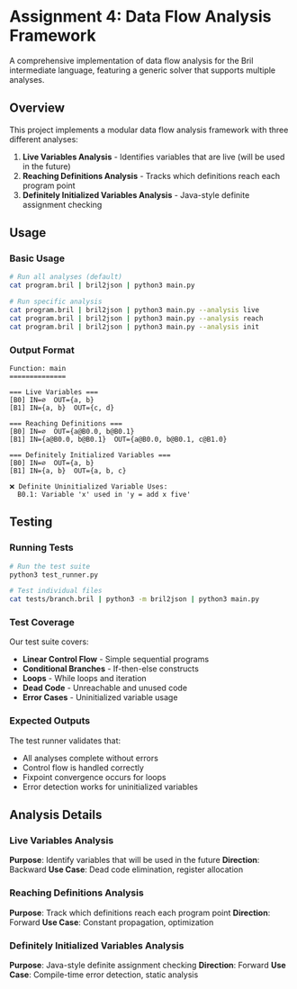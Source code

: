 # Assignment 4: Data Flow Analysis Framework

A comprehensive implementation of data flow analysis for the Bril intermediate language, featuring a generic solver that supports multiple analyses.

## Overview

This project implements a modular data flow analysis framework with three different analyses:

1. **Live Variables Analysis** - Identifies variables that are live (will be used in the future)
2. **Reaching Definitions Analysis** - Tracks which definitions reach each program point
3. **Definitely Initialized Variables Analysis** - Java-style definite assignment checking

## Usage

### Basic Usage

```bash
# Run all analyses (default)
cat program.bril | bril2json | python3 main.py

# Run specific analysis
cat program.bril | bril2json | python3 main.py --analysis live
cat program.bril | bril2json | python3 main.py --analysis reach
cat program.bril | bril2json | python3 main.py --analysis init
```

### Output Format

```
Function: main
==============

=== Live Variables ===
[B0] IN=∅  OUT={a, b}
[B1] IN={a, b}  OUT={c, d}

=== Reaching Definitions ===
[B0] IN=∅  OUT={a@B0.0, b@B0.1}
[B1] IN={a@B0.0, b@B0.1}  OUT={a@B0.0, b@B0.1, c@B1.0}

=== Definitely Initialized Variables ===
[B0] IN=∅  OUT={a, b}
[B1] IN={a, b}  OUT={a, b, c}

❌ Definite Uninitialized Variable Uses:
  B0.1: Variable 'x' used in 'y = add x five'
```

## Testing

### Running Tests

```bash
# Run the test suite
python3 test_runner.py

# Test individual files
cat tests/branch.bril | python3 -m bril2json | python3 main.py
```

### Test Coverage

Our test suite covers:

- **Linear Control Flow** - Simple sequential programs
- **Conditional Branches** - If-then-else constructs
- **Loops** - While loops and iteration
- **Dead Code** - Unreachable and unused code
- **Error Cases** - Uninitialized variable usage

### Expected Outputs

The test runner validates that:
- All analyses complete without errors
- Control flow is handled correctly
- Fixpoint convergence occurs for loops
- Error detection works for uninitialized variables

## Analysis Details

### Live Variables Analysis

**Purpose**: Identify variables that will be used in the future
**Direction**: Backward
**Use Case**: Dead code elimination, register allocation


### Reaching Definitions Analysis

**Purpose**: Track which definitions reach each program point
**Direction**: Forward
**Use Case**: Constant propagation, optimization

### Definitely Initialized Variables Analysis

**Purpose**: Java-style definite assignment checking
**Direction**: Forward
**Use Case**: Compile-time error detection, static analysis